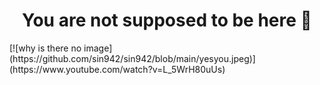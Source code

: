 <h1 align='center'> You are not supposed to be here 🫵</h1>
[![why is there no image](https://github.com/sin942/sin942/blob/main/yesyou.jpeg)](https://www.youtube.com/watch?v=L_5WrH80uUs)
